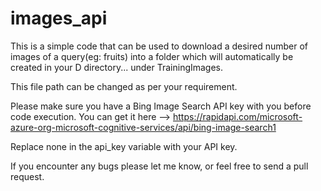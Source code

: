 # images_api
This is a simple code that can be used to download a desired number of images of a query(eg: fruits) into a folder which will automatically be created in your D directory... under TrainingImages.

This file path can be changed as per your requirement.

Please make sure you have a Bing Image Search API key with you before code execution. You can get it here --> https://rapidapi.com/microsoft-azure-org-microsoft-cognitive-services/api/bing-image-search1

Replace none in the api_key variable with your API key.


If you encounter any bugs please let me know, or feel free to send a pull request.
